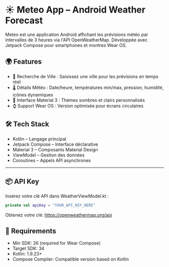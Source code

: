 # ☀️ Meteo App – Android Weather Forecast

Meteo est une application Android affichant les prévisions météo par intervalles de 3 heures via l'API OpenWeatherMap. Développée avec Jetpack Compose pour smartphones et montres Wear OS.

## 🌍 Features

- 🔎 Recherche de Ville : Saisissez une ville pour les prévisions en temps réel
- 🌡️ Détails Météo : Date/heure, températures min/max, pression, humidité, icônes dynamiques
- 🎨 Interface Material 3 : Thèmes sombres et clairs personnalisés
- ⌚ Support Wear OS : Version optimisée pour écrans circulaires

## 🛠️ Tech Stack

- Kotlin – Langage principal
- Jetpack Compose – Interface déclarative
- Material 3 – Composants Material Design
- ViewModel – Gestion des données
- Coroutines – Appels API asynchrones

---

## 📦 API Key

Insérez votre clé API dans WeatherViewModel.kt :
```kotlin
private val apiKey = "YOUR_API_KEY_HERE"
```
Obtenez votre clé: https://openweathermap.org/api

## 🧪 Requirements
- Min SDK: 26 (required for Wear Compose)
- Target SDK: 34
- Kotlin: 1.9.23+
- Compose Compiler: Compatible version based on Kotlin

